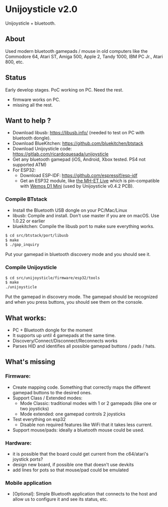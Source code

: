 # Unijoysticle v2.0

Unijoysticle + bluetooth.

## About

Used modern bluetooth gamepads / mouse in old computers like the Commodore 64, Atari ST, Amiga 500, Apple 2, Tandy 1000, IBM PC Jr., Atari 800, etc.

## Status

Early develop stages. PoC working on PC. Need the rest.

- firmware works on PC.
- missing all the rest.


## Want to help ?

- Download libusb: https://libusb.info/ (needed to test on PC with bluetooth dongle).
- Download BlueKitchen: https://github.com/bluekitchen/btstack
- Download Unijoysticle code: https://gitlab.com/ricardoquesada/unijoysticle
- Get any bluetooth gamepad (iOS, Android, Xbox tested. PS4 not supported ATM)
- For ESP32:
  - Download ESP-IDF: https://github.com/espressif/esp-idf
  - Get an ESP32 module, like [the MH-ET Live][1] which is pin-compatible with [Wemos D1 Mini][2] (used by Unijoysticle v0.4.2 PCB).

### Compile BTstack

- Install the Bluetooth USB dongle on your PC/Mac/Linux
- libusb: Compile and install. Don't use master if you are on macOS. Use 1.0.22 or earlier
- bluekitchen: Compile the libusb port to make sure everything works.

```sh
$ cd src/btstack/port/libusb
$ make
$ ./gap_inquiry
```

Put your gamepad in bluetooth discovery mode and you should see it.


### Compile Unijoysticle

```sh
$ cd src/unijoysticle/firmware/esp32/tools
$ make
./unijoysticle
```

Put the gamepad in discovery mode. The gamepad should be recognized and when you press buttons, you should see them on the console.

## What works:

- PC + Bluetooth dongle for the moment
- It supports up until 4 gamepads at the same time.
- Discovery/Connect/Disconnect/Reconnects works
- Parses HID and identifies all possible gamepad buttons / pads / hats.

## What's missing

### Firmware:
- Create mapping code. Something that correctly maps the different gamepad buttons to the desired ones.
- Support Class / Extended modes:
   - Mode Classic: traditional modes with 1 or 2 gamepads (like one or two joysticks)
   - Mode extended: one gamepad controls 2 joysticks
- Test everything on esp32
  - Disable non required features like WiFi that it takes less current.
- Support mouse/pads: ideally a bluetooth mouse could be used.

### Hardware:

- it is possible that the board could get current from the c64/atari's joystick ports?
- design new board, if possible one that doesn't use devkits
- add lines for pots so that mouse/pad could be emulated

### Mobile application

- [Optional]: Simple Bluetooth application that connects to the host and allow us to configure it
  and see its status, etc.


[1]: https://www.aliexpress.com/item/MH-ET-LIVE-ESP32-MINI-KIT-WiFi-Bluetooth-Internet-of-Things-development-board-based-ESP8266-Fully/32819107932.html
[2]: https://wiki.wemos.cc/products:d1:d1_mini
